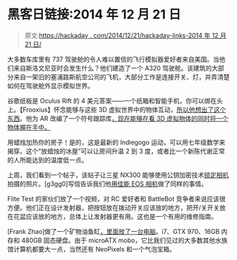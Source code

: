 # 黑客日链接:2014 年 12 月 21 日

> 原文:[https://hackaday . com/2014/12/21/hackaday-links-2014 年 12 月 21 日/](https://hackaday.com/2014/12/21/hackaday-links-december-21-2014/)

大多数车库里有 737 驾驶舱的令人难以置信的飞行模拟器爱好者来自美国。当他们来自斯洛文尼亚时会发生什么？他们建造了一个 A320 驾驶舱。该建筑的大部分来自一架旧的塞浦路斯航空公司的飞机，大部分工作是连接开关、灯，并弄清楚如何在驾驶舱外显示模拟世界。

谷歌纸板是 Oculus Rift 的 4 美元答案——一个纸箱和智能手机，你可以绑在头上。【Frooxius】怀念能够与这些 3D 虚拟世界中的物体互动，[所以他想出了这个东西](https://www.youtube.com/watch?v=tzMnUgOzPys)。他为 AR 改编了一个符号跟踪库[，现在能够在看 3D 虚拟物体的同时将一个物体握在手中。](https://www.qualcomm.com/products/vuforia)

用蜡烛加热你的房子！是的，这是最新的 Indiegogo 运动，可以用七年级数学来揭穿。这个“放蜡烛的冰屋”可以让房间升温 2 到 3 度，或者比一个新陈代谢正常的人所能达到的温度低一点。

上周，我们看到一个帖子，该帖子让三星 NX300 能够使用公钥加密技术[锁定相机](http://hackaday.com/2014/12/18/crypto-photography-and-custom-firmware/)拍摄的照片。[g3gg0]写信告诉我们他[用佳能 EOS 相机](http://magiclantern.fm/forum/index.php?topic=10279)做了同样的事情。

Flite Test 的家伙们放了一个视频，对 RC 爱好者和 BattleBot 竞争者来说应该很方便。他们正在设计发射器，把按钮放在拨动开关应该放的地方，把开/关开关放在花盆应该放的地方，总体上让发射器更有用。这也是一个有用的维修指南。

[Frank Zhao]做了一个矿物油鱼缸[，里面放了一台电脑](http://eleccelerator.com/aquarium-computer/)。i7、GTX 970、16GB 内存和 480GB 固态硬盘。由于 microATX mobo，它比我们见过的大多数其他水族馆计算机都要大一点，当然还有 NeoPixels 和一个气泡宝箱。